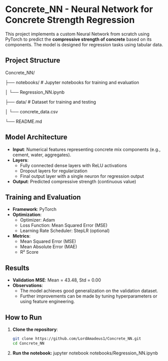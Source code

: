 # Concrete_NN - Neural Network for Concrete Strength Regression

This project implements a custom Neural Network from scratch using PyTorch to predict the **compressive strength of concrete** based on its components. The model is designed for regression tasks using tabular data.

## Project Structure
Concrete_NN/

├── notebooks/   # Jupyter notebooks for training and evaluation

│   └── Regression_NN.ipynb

├── data/        # Dataset for training and testing

│   └── concrete_data.csv

└── README.md

## Model Architecture

- **Input**: Numerical features representing concrete mix components (e.g., cement, water, aggregates).
- **Layers**:
  - Fully connected dense layers with ReLU activations
  - Dropout layers for regularization
  - Final output layer with a single neuron for regression output
- **Output**: Predicted compressive strength (continuous value)

## Training and Evaluation

- **Framework**: PyTorch
- **Optimization**:
  - Optimizer: Adam
  - Loss Function: Mean Squared Error (MSE)
  - Learning Rate Scheduler: StepLR (optional)
- **Metrics**:
  - Mean Squared Error (MSE)
  - Mean Absolute Error (MAE)
  - R² Score

## Results

- **Validation MSE**: Mean = 43.48, Std = 0.00
- **Observations**:
  - The model achieves good generalization on the validation dataset.
  - Further improvements can be made by tuning hyperparameters or using feature engineering.

## How to Run

1. **Clone the repository**:

   ```bash
   git clone https://github.com/LordAmadeus1/Concrete_NN.git
   cd Concrete_NN

2. **Run the notebook:**
   jupyter notebook notebooks/Regression_NN.ipynb
   
